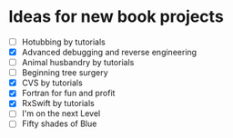 # Ideas for new book projects

- [ ] Hotubbing by tutorials
- [x] Advanced debugging and reverse engineering
- [ ] Animal husbandry by tutorials
- [ ] Beginning tree surgery
- [x] CVS by tutorials
- [x] Fortran for fun and profit
- [x] RxSwift by tutorials
- [ ] I'm on the next Level
- [ ] Fifty shades of Blue
